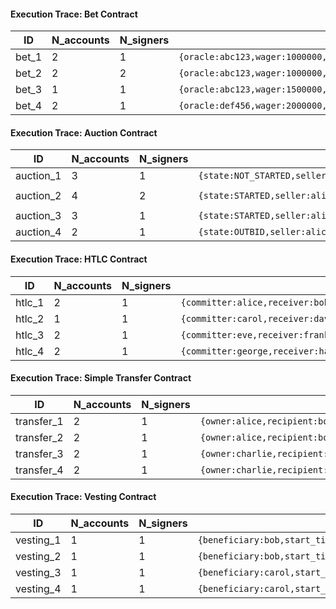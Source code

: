 #### Execution Trace: Bet Contract
| ID     | N\_accounts | N\_signers | Datum                                                                                                 | Redeemer              |
| ------ | ----------- | ---------- | ----------------------------------------------------------------------------------------------------- | --------------------- |
| bet\_1 | 2           | 1          | `{oracle:abc123,wager:1000000,player_1:playerA,player_2:playerB,deadline:1700000000,is_joined:false}` | `Join{wager:1000000}` |
| bet\_2 | 2           | 2          | `{oracle:abc123,wager:1000000,player_1:playerA,player_2:playerB,deadline:1700000000,is_joined:true}`  | `Win{winner:playerB}` |
| bet\_3 | 1           | 1          | `{oracle:abc123,wager:1500000,player_1:playerC,player_2:playerD,deadline:1700005000,is_joined:false}` | `Timeout`             |
| bet\_4 | 2           | 1          | `{oracle:def456,wager:2000000,player_1:playerE,player_2:playerF,deadline:1700007000,is_joined:false}` | `Join{wager:2000000}` |


#### Execution Trace: Auction Contract
| ID         | N\_accounts | N\_signers | Datum                                                                                  | Redeemer                     |
| ---------- | ----------- | ---------- | -------------------------------------------------------------------------------------- | ---------------------------- |
| auction\_1 | 3           | 1          | `{state:NOT_STARTED,seller:alice,best_bid:0,best_bidder:none,deadline:1700010000}`     | `auction-start`              |
| auction\_2 | 4           | 2          | `{state:STARTED,seller:alice,best_bid:500000,best_bidder:bob,deadline:1700015000}`     | `auction-bid{amount:600000}` |
| auction\_3 | 3           | 1          | `{state:STARTED,seller:alice,best_bid:700000,best_bidder:charlie,deadline:1700017000}` | `auction-withdraw`           |
| auction\_4 | 2           | 1          | `{state:OUTBID,seller:alice,best_bid:800000,best_bidder:eve,deadline:1700020000}`      | `auction-end`                |


#### Execution Trace: HTLC Contract
| ID      | N\_accounts | N\_signers | Datum                                                                     | Redeemer                   |
| ------- | ----------- | ---------- | ------------------------------------------------------------------------- | -------------------------- |
| htlc\_1 | 2           | 1          | `{committer:alice,receiver:bob,secret_hash:xyz123,timeout:1700030000}`    | `Reveal{secret:secret123}` |
| htlc\_2 | 1           | 1          | `{committer:carol,receiver:dave,secret_hash:abc789,timeout:1700035000}`   | `Timeout`                  |
| htlc\_3 | 2           | 1          | `{committer:eve,receiver:frank,secret_hash:def456,timeout:1700040000}`    | `Reveal{secret:secret789}` |
| htlc\_4 | 2           | 1          | `{committer:george,receiver:harry,secret_hash:ghi012,timeout:1700045000}` | `Reveal{secret:secret345}` |


#### Execution Trace: Simple Transfer Contract
| ID          | N\_accounts | N\_signers | Datum                                                           | Redeemer                  |
| ----------- | ----------- | ---------- | --------------------------------------------------------------- | ------------------------- |
| transfer\_1 | 2           | 1          | `{owner:alice,recipient:bob,initialization_amount:1000000}`     | `Deposit{amount:500000}`  |
| transfer\_2 | 2           | 1          | `{owner:alice,recipient:bob,initialization_amount:1000000}`     | `Withdraw{amount:300000}` |
| transfer\_3 | 2           | 1          | `{owner:charlie,recipient:diane,initialization_amount:1500000}` | `Deposit{amount:700000}`  |
| transfer\_4 | 2           | 1          | `{owner:charlie,recipient:diane,initialization_amount:1500000}` | `Withdraw{amount:400000}` |


#### Execution Trace: Vesting Contract
| ID         | N\_accounts | N\_signers | Datum                                                                             | Redeemer                  |
| ---------- | ----------- | ---------- | --------------------------------------------------------------------------------- | ------------------------- |
| vesting\_1 | 1           | 1          | `{beneficiary:bob,start_timestamp:1700050000,duration:31536000,amount:10000000}`  | `Release{amount:2500000}` |
| vesting\_2 | 1           | 1          | `{beneficiary:bob,start_timestamp:1700050000,duration:31536000,amount:10000000}`  | `Release{amount:2500000}` |
| vesting\_3 | 1           | 1          | `{beneficiary:carol,start_timestamp:1700055000,duration:15768000,amount:5000000}` | `Release{amount:1000000}` |
| vesting\_4 | 1           | 1          | `{beneficiary:carol,start_timestamp:1700055000,duration:15768000,amount:5000000}` | `Release{amount:2000000}` |
